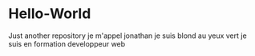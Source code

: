 # Hello-World
Just another repository
je m'appel jonathan je suis blond au yeux vert
je suis en formation developpeur web

